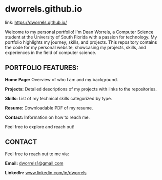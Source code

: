 # dworrels.github.io
link: https://dworrels.github.io/

Welcome to my personal portfolio! I'm Dean Worrels, a Computer Science student at the University of South Florida with a passion for technology. My portfolio highlights my journey, skills, and projects. This repository contains the code for my personal website, showcasing my projects, skills, and experiences in the field of computer science.

## PORTFOLIO FEATURES:

**Home Page:** Overview of who I am and my background.

**Projects:** Detailed descriptions of my projects with links to the repositories.

**Skills:** List of my technical skills categorized by type.

**Resume:** Downloadable PDF of my resume.

**Contact:** Information on how to reach me.

Feel free to explore and reach out!




## CONTACT

Feel free to reach out to me via:

**Email:** dworrels1@gmail.com

**LinkedIn:** www.linkedin.com/in/dworrels


